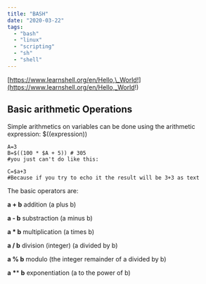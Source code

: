 ```yaml
---
title: "BASH"
date: "2020-03-22"
tags: 
  - "bash"
  - "linux"
  - "scripting"
  - "sh"
  - "shell"
---
```


[https://www.learnshell.org/en/Hello,\_World!](https://www.learnshell.org/en/Hello,_World!)

## Basic arithmetic Operations

Simple arithmetics on variables can be done using the arithmetic expression: $((expression))

```
A=3
B=$((100 * $A + 5)) # 305
#you just can't do like this:

C=$a+3
#Because if you try to echo it the result will be 3+3 as text
```

The basic operators are:

**a + b** addition (a plus b)

**a - b** substraction (a minus b)

**a \* b** multiplication (a times b)

**a / b** division (integer) (a divided by b)

**a % b** modulo (the integer remainder of a divided by b)

**a** **\***\* **b** exponentiation (a to the power of b)
